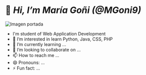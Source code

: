 #  👋  *Hi, I’m María Goñi (@MGoni9)*
![Imagen portada]()

-    I'm student of Web Application Development
- 👀 I’m interested in learn Python, Java, CSS, PHP
- 🌱 I’m currently learning ...
- 💞️ I’m looking to collaborate on ...
- 📫 How to reach me ...
- 😄 Pronouns: ...
- ⚡ Fun fact: ...

<!---
MGoni9/MGoni9 is a ✨ special ✨ repository because its `README.md` (this file) appears on your GitHub profile.
You can click the Preview link to take a look at your changes.
--->

